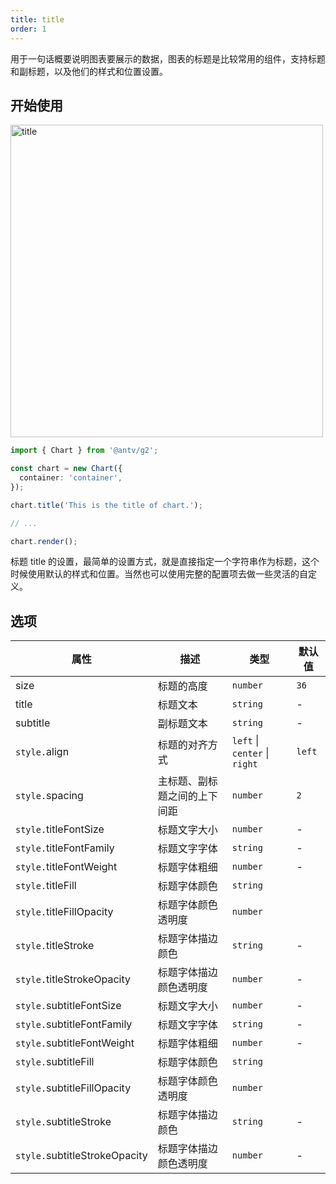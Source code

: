 ```yaml
---
title: title
order: 1
---
```


用于一句话概要说明图表要展示的数据，图表的标题是比较常用的组件，支持标题和副标题，以及他们的样式和位置设置。

## 开始使用

<img alt="title" src="https://mass-office.alipay.com/huamei_qa8qxu/afts/img/A*Nmu-Tp-OpvEAAAAAAAAAAAAADmJ7AQ/original" width="500" />

```ts
import { Chart } from '@antv/g2';

const chart = new Chart({
  container: 'container',
});

chart.title('This is the title of chart.');

// ...

chart.render();
```

标题 title 的设置，最简单的设置方式，就是直接指定一个字符串作为标题，这个时候使用默认的样式和位置。当然也可以使用完整的配置项去做一些灵活的自定义。

## 选项

| 属性                          | 描述                         | 类型                          | 默认值 |
| ----------------------------- | ---------------------------- | ----------------------------- | ------ |
| size                          | 标题的高度                   | `number`                      | `36`   |
| title                         | 标题文本                     | `string`                      | -      |
| subtitle                      | 副标题文本                   | `string`                      | -      |
| `style.`align                 | 标题的对齐方式               | `left` \| `center` \| `right` | `left` |
| `style.`spacing               | 主标题、副标题之间的上下间距 | `number`                      | `2`    |
| `style.`titleFontSize         | 标题文字大小                 | `number`                      | -      |
| `style.`titleFontFamily       | 标题文字字体                 | `string`                      | -      |
| `style.`titleFontWeight       | 标题字体粗细                 | `number`                      | -      |
| `style.`titleFill             | 标题字体颜色                 | `string`                      |
| `style.`titleFillOpacity      | 标题字体颜色透明度           | `number`                      |
| `style.`titleStroke           | 标题字体描边颜色             | `string`                      | -      |
| `style.`titleStrokeOpacity    | 标题字体描边颜色透明度       | `number`                      | -      |
| `style.`subtitleFontSize      | 标题文字大小                 | `number`                      | -      |
| `style.`subtitleFontFamily    | 标题文字字体                 | `string`                      | -      |
| `style.`subtitleFontWeight    | 标题字体粗细                 | `number`                      | -      |
| `style.`subtitleFill          | 标题字体颜色                 | `string`                      |
| `style.`subtitleFillOpacity   | 标题字体颜色透明度           | `number`                      |
| `style.`subtitleStroke        | 标题字体描边颜色             | `string`                      | -      |
| `style.`subtitleStrokeOpacity | 标题字体描边颜色透明度       | `number`                      | -      |

